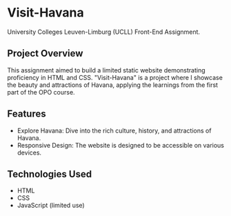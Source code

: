 # Visit-Havana

University Colleges Leuven-Limburg (UCLL) Front-End Assignment.

## Project Overview

This assignment aimed to build a limited static website demonstrating proficiency in HTML and CSS. "Visit-Havana" is a project where I showcase the beauty and attractions of Havana, applying the learnings from the first part of the OPO course. 

## Features 

- Explore Havana: Dive into the rich culture, history, and attractions of Havana.
- Responsive Design: The website is designed to be accessible on various devices.

## Technologies Used

- HTML
- CSS
- JavaScript (limited use)
